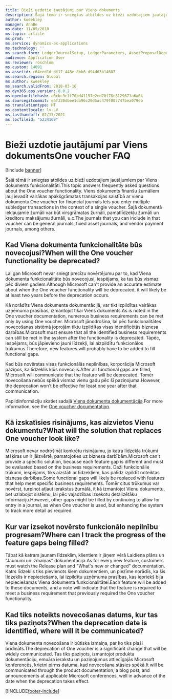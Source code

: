 ```yaml
---
title: Bieži uzdotie jautājumi par Viens dokuments
description: Šajā tēmā ir sniegtas atbildes uz bieži uzdotajiem jautājumiem par Viens dokuments funkcionalitāti. Viens dokuments ļauj finanšu žurnālos (virsgrāmatas žurnālā, pamatlīdzekļu žurnālā, kreditoru maksājumu žurnālā u. c. žurnālos) ievadīt vairākas apakšgrāmatas transakcijas saistībā ar vienu dokumentu.
author: kweekley
manager: AnnBe
ms.date: 11/05/2018
ms.topic: article
ms.prod: ''
ms.service: dynamics-ax-applications
ms.technology: ''
ms.search.form: LedgerJournalSetup, LedgerParameters, AssetProposalDepreciation
audience: Application User
ms.reviewer: roschlom
ms.custom: 14091
ms.assetid: c64eed1d-df17-448e-8bb6-d94d63b14607
ms.search.region: Global
ms.author: kweekley
ms.search.validFrom: 2018-03-16
ms.dyn365.ops.version: 8.0.2
ms.openlocfilehash: a0cbc9e1f70bd41157e2ed70f78c8129671a6a04
ms.sourcegitcommit: eaf330dbee1db96c20d5ac479f007747bea079eb
ms.translationtype: HT
ms.contentlocale: lv-LV
ms.lasthandoff: 02/15/2021
ms.locfileid: "5234169"
---
```

# <a name="one-voucher-faq"></a><span data-ttu-id="975e0-104">Bieži uzdotie jautājumi par Viens dokuments</span><span class="sxs-lookup"><span data-stu-id="975e0-104">One voucher FAQ</span></span>

[!include [banner](../includes/banner.md)]

<span data-ttu-id="975e0-105">Šajā tēmā ir sniegtas atbildes uz bieži uzdotajiem jautājumiem par Viens dokuments funkcionalitāti.</span><span class="sxs-lookup"><span data-stu-id="975e0-105">This topic answers frequently asked questions about the One voucher functionality.</span></span> <span data-ttu-id="975e0-106">Viens dokuments finanšu žurnāliem ļauj ievadīt vairākas apakšgrāmatas transakcijas saistībā ar vienu dokumentu.</span><span class="sxs-lookup"><span data-stu-id="975e0-106">One voucher for financial journals lets you enter multiple subledger transactions in the context of a single voucher.</span></span> <span data-ttu-id="975e0-107">Šajā dokumentā iekļaujamie žurnāli var būt virsgrāmatas žurnāli, pamatlīdzekļu žurnāli un kreditoru maksājumu žurnāli, u.c.</span><span class="sxs-lookup"><span data-stu-id="975e0-107">The journals that you can include in that voucher can be general journals, fixed asset journals, and vendor payment journals, among others.</span></span>

## <a name="when-will-the-one-voucher-functionality-be-deprecated"></a><span data-ttu-id="975e0-108">Kad Viena dokumenta funkcionalitāte būs novecojusi?</span><span class="sxs-lookup"><span data-stu-id="975e0-108">When will the One voucher functionality be deprecated?</span></span>

<span data-ttu-id="975e0-109">Lai gan Microsoft nevar sniegt precīzu novērtējumu par to, kad Viena dokumenta funkcionalitāte būs novecojusi, iespējams, ka tas būs vismaz pēc diviem gadiem.</span><span class="sxs-lookup"><span data-stu-id="975e0-109">Although Microsoft can't provide an accurate estimate about when the One voucher functionality will be deprecated, it will likely be at least two years before the deprecation occurs.</span></span>

<span data-ttu-id="975e0-110">Kā norādīts Viena dokumenta dokumentācijā, var tikt izpildītas vairākas uzņēmuma prasības, izmantojot tikai Viens dokuments.</span><span class="sxs-lookup"><span data-stu-id="975e0-110">As is noted in the One voucher documentation, numerous business requirements can be met only by using One voucher.</span></span> <span data-ttu-id="975e0-111">Microsoft jānodrošina, lai pēc funkcionalitātes novecošanas sistēmā joprojām tiktu izpildītas visas identificētās biznesa darbības.</span><span class="sxs-lookup"><span data-stu-id="975e0-111">Microsoft must ensure that all the identified business requirements can still be met in the system after the functionality is deprecated.</span></span> <span data-ttu-id="975e0-112">Tāpēc, iespējams, būs jāpievieno jauni līdzekļi, lai aizpildītu funkcionālos trūkumus.</span><span class="sxs-lookup"><span data-stu-id="975e0-112">Therefore, new features will probably have to be added to fill functional gaps.</span></span>

<span data-ttu-id="975e0-113">Kad būs novērstas visas funkcionālās nepilnības, korporācija Microsoft paziņos, ka līdzeklis kļūs novecojis.</span><span class="sxs-lookup"><span data-stu-id="975e0-113">After all functional gaps are filled, Microsoft will communicate that the feature will be deprecated.</span></span> <span data-ttu-id="975e0-114">Tomēr novecošana nebūs spēkā vismaz vienu gadu pēc šī paziņojuma.</span><span class="sxs-lookup"><span data-stu-id="975e0-114">However, the deprecation won't be effective for least one year after that communication.</span></span>

<span data-ttu-id="975e0-115">Papildinformāciju skatiet sadaļā [Viena dokumenta dokumentācija](one-voucher.md).</span><span class="sxs-lookup"><span data-stu-id="975e0-115">For more information, see the [One voucher documentation](one-voucher.md).</span></span>

## <a name="what-will-the-solution-that-replaces-one-voucher-look-like"></a><span data-ttu-id="975e0-116">Kā izskatīsies risinājums, kas aizvietos Vienu dokumentu?</span><span class="sxs-lookup"><span data-stu-id="975e0-116">What will the solution that replaces One voucher look like?</span></span>

<span data-ttu-id="975e0-117">Microsoft nevar nodrošināt konkrētu risinājumu, jo katra līdzekļa trūkumi atšķiras un ir jāizvērtē, pamatojoties uz biznesa darbībām.</span><span class="sxs-lookup"><span data-stu-id="975e0-117">Microsoft can't provide a specific solution, because each feature gap is different and must be evaluated based on the business requirements.</span></span> <span data-ttu-id="975e0-118">Daži funkcionālie trūkumi, iespējams, tiks aizstāti ar līdzekļiem, kas palīdz izpildīt noteiktas biznesa darbības.</span><span class="sxs-lookup"><span data-stu-id="975e0-118">Some functional gaps will likely be replaced with features that help meet specific business requirements.</span></span> <span data-ttu-id="975e0-119">Tomēr citus trūkumus var novērst, turpinot atļaut ierakstus žurnālā, it kā izmantojot Vienu dokumentu, bet uzlabojot sistēmu, lai pēc vajadzības izsekotu detalizētāku informāciju.</span><span class="sxs-lookup"><span data-stu-id="975e0-119">However, other gaps might be filled by continuing to allow for entry in a journal, as when One voucher is used, but enhancing the system to track more detail as required.</span></span>

## <a name="where-can-i-track-the-progress-of-the-feature-gaps-being-filled"></a><span data-ttu-id="975e0-120">Kur var izsekot novērsto funkcionālo nepilnību progresam?</span><span class="sxs-lookup"><span data-stu-id="975e0-120">Where can I track the progress of the feature gaps being filled?</span></span>

<span data-ttu-id="975e0-121">Tāpat kā katram jaunam līdzeklim, klientiem ir jāņem vērā Laidiena plāns un “Jaunumi un izmaiņas” dokumentācija.</span><span class="sxs-lookup"><span data-stu-id="975e0-121">As for every new feature, customers must watch the Release plan and "What's new or changed" documentation.</span></span> <span data-ttu-id="975e0-122">Katrs līdzeklis tiks pievienots šiem dokumentiem, un piezīme norādīs, ka šis līdzeklis ir nepieciešams, lai izpildītu uzņēmuma prasības, kas iepriekš bija nepieciešamas Viena dokumenta funkcionalitātei.</span><span class="sxs-lookup"><span data-stu-id="975e0-122">Each feature will be added to these documents, and a note will indicate that the feature is required to meet a business requirement that previously required the One voucher functionality.</span></span>

## <a name="when-the-deprecation-date-is-identified-where-will-it-be-communicated"></a><span data-ttu-id="975e0-123">Kad tiks noteikts novecošanas datums, kur tas tiks paziņots?</span><span class="sxs-lookup"><span data-stu-id="975e0-123">When the deprecation date is identified, where will it be communicated?</span></span>

<span data-ttu-id="975e0-124">Viena dokumenta novecošana ir būtiska izmaiņa, par ko tiks plaši brīdināts.</span><span class="sxs-lookup"><span data-stu-id="975e0-124">The deprecation of One voucher is a significant change that will be widely communicated.</span></span> <span data-ttu-id="975e0-125">Tas tiks paziņots, izmantojot produkta dokumentāciju, emuāra ierakstu un paziņojumus attiecīgajās Microsoft konferencēs, krietni pirms datuma, kad novecošana stāsies spēkā.</span><span class="sxs-lookup"><span data-stu-id="975e0-125">It will be communicated through the product documentation, a blog post, and announcements at applicable Microsoft conferences, well in advance of the date when the deprecation takes effect.</span></span>


[!INCLUDE[footer-include](../../includes/footer-banner.md)]